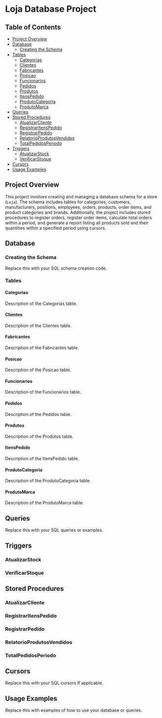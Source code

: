 # Loja Database Project

## Table of Contents

- [Project Overview](#project-overview)
- [Database](#database)
  - [Creating the Schema](#creating-the-schema)
- [Tables](#tables)
    - [Categorias](#categorias)
    - [Clientes](#clientes)
    - [Fabricantes](#fabricantes)
    - [Posicao](#posicao)
    - [Funcionarios](#funcionarios)
    - [Pedidos](#pedidos)
    - [Produtos](#produtos)
    - [ItensPedido](#itenspedido)
    - [ProdutoCategoria](#produtocategoria)
    - [ProdutoMarca](#produtomarca)
- [Queries](#queries)
- [Stored Procedures](#stored-procedures)
  - [AtualizarCliente](#atualizarcliente)
  - [RegistrarItensPedido](#registraritenspedido)
  - [RegistrarPedido](#registrarpedido)
  - [RelatorioProdutosVendidos](#relatorioprodutosvendidos)
  - [TotalPedidosPeriodo](#totalpedidosperiodo)
- [Triggers](#triggers)
  - [AtualizarStock](#atualizarstock)
  - [VerificarStoque](#verificarstoque)
- [Cursors](#cursors)
- [Usage Examples](#usage-examples)

## Project Overview

This project involves creating and managing a database schema for a store (`Loja`). The schema includes tables for categories, customers, manufacturers, positions, employees, orders, products, order items, and product categories and brands. Additionally, the project includes stored procedures to register orders, register order items, calculate total orders within a period, and generate a report listing all products sold and their quantities within a specified period using cursors.

## Database

### Creating the Schema

Replace this with your SQL schema creation code.

### Tables

#### Categorias

Description of the Categorias table.

#### Clientes

Description of the Clientes table.

#### Fabricantes

Description of the Fabricantes table.

#### Posicao

Description of the Posicao table.

#### Funcionarios

Description of the Funcionarios table.

#### Pedidos

Description of the Pedidos table.

#### Produtos

Description of the Produtos table.

#### ItensPedido

Description of the ItensPedido table.

#### ProdutoCategoria

Description of the ProdutoCategoria table.

#### ProdutoMarca

Description of the ProdutoMarca table.

## Queries

Replace this with your SQL queries or examples.

## Triggers

### AtualizarStock
### VerificarStoque


## Stored Procedures

### AtualizarCliente
### RegistrarItensPedido
### RegistrarPedido
### RelatorioProdutosVendidos
### TotalPedidosPeriodo


## Cursors

Replace this with your SQL cursors if applicable.

## Usage Examples

Replace this with examples of how to use your database or queries.
